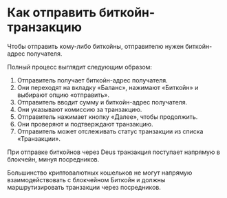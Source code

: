 # Как отправить биткойн-транзакцию

Чтобы отправить кому-либо биткойны, отправителю нужен биткойн-адрес получателя.

Полный процесс выглядит следующим образом:

1. Отправитель получает биткойн-адрес получателя.
2. Они переходят на вкладку «Баланс», нажимают «Биткойн» и выбирают опцию «отправить».
3. Отправитель вводит сумму и биткойн-адрес получателя.
4. Они указывают комиссию за транзакцию.
5. Отправитель нажимает кнопку «Далее», чтобы продолжить.
6. Они проверяют и подтверждают транзакцию.
7. Отправитель может отслеживать статус транзакции из списка «Транзакции».

При отправке биткойнов через Deus транзакция поступает напрямую в блокчейн, минуя посредников.

Большинство криптовалютных кошельков не могут напрямую взаимодействовать с блокчейном Биткойн и должны маршрутизировать транзакции через посредников.